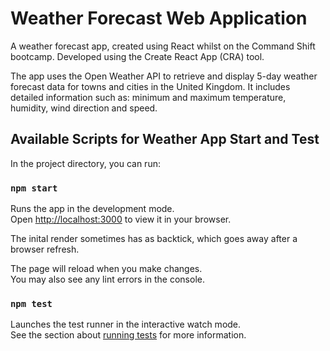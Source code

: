 # Weather Forecast Web Application

A weather forecast app, created using React whilst on the Command Shift bootcamp. Developed using the Create React App (CRA) tool.

The app uses the Open Weather API to retrieve and display 5-day weather forecast data for towns and cities in the United Kingdom.
It includes detailed information such as: minimum and maximum temperature, humidity, wind direction and speed.

## Available Scripts for Weather App Start and Test

In the project directory, you can run:

### `npm start`

Runs the app in the development mode.\
Open [http://localhost:3000](http://localhost:3000) to view it in your browser.

The inital render sometimes has as backtick, which goes away after a browser refresh.

The page will reload when you make changes.\
You may also see any lint errors in the console.

### `npm test`

Launches the test runner in the interactive watch mode.\
See the section about [running tests](https://facebook.github.io/create-react-app/docs/running-tests) for more information.

